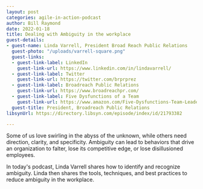 ```yaml
---
layout: post
categories: agile-in-action-podcast
author: Bill Raymond
date: 2022-01-18
title: Dealing with Ambiguity in the workplace
guest-details:
- guest-name: Linda Varrell, President Broad Reach Public Relations
  guest-photo: "/uploads/varrell-square.png"
  guest-links:
  - guest-link-label: LinkedIn
    guest-link-url: https://www.linkedin.com/in/lindavarrell/
  - guest-link-label: Twitter
    guest-link-url: https://twitter.com/brprprez
  - guest-link-label: Broadreach Public Relations
    guest-link-url: https://www.broadreachpr.com/
  - guest-link-label: Five Dysfunctions of a Team
    guest-link-url: https://www.amazon.com/Five-Dysfunctions-Team-Leadership-Fable/dp/0787960756/ref=asc_df_0787960756/?tag=hyprod-20&linkCode=df0&hvadid=266023323049&hvpos=&hvnetw=g&hvrand=2957041648475880299&hvpone=&hvptwo=&hvqmt=&hvdev=c&hvdvcmdl=&hvlocint=&hvlocphy=9031939&hvtargid=pla-487653304767&psc=1
  guest-title: President, Broadreach Public Relations
libsynUrl: https://directory.libsyn.com/episode/index/id/21793382

---
```

Some of us love swirling in the abyss of the unknown, while others need direction, clarity, and specificity. Ambiguity can lead to behaviors that drive an organization to falter, lose its competitive edge, or lose disillusioned employees.

In today's podcast, Linda Varrell shares how to identify and recognize ambiguity. Linda then shares the tools, techniques, and best practices to reduce ambiguity in the workplace.